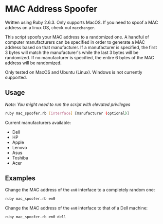 # MAC Address Spoofer

Written using Ruby 2.6.3.
Only supports MacOS. If you need to spoof a MAC address on a linux OS, check out `macchanger`.

This script spoofs your MAC address to a randomized one. A handful of computer manufacturers can be specified in order to generate a MAC address based on that manufacturer. If a manufacturer is specified, the first 3 bytes will match the manufacturer's while the last 3 bytes will be randomized. If no manufacturer is specified, the entire 6 bytes of the MAC address will be randomized.

Only tested on MacOS and Ubuntu (Linux). Windows is not currently supported.

## Usage

*Note: You might need to run the script with elevated privileges*

```sh
ruby mac_spoofer.rb [interface] [manufacturer (optional)]
```

Current manufacturers available:
- Dell
- HP
- Apple
- Lenovo
- Asus
- Toshiba
- Acer

## Examples

Change the MAC address of the `en0` interface to a completely random one:

```sh
ruby mac_spoofer.rb en0
```

Change the MAC address of the `en0` interface to that of a Dell machine:

```sh
ruby mac_spoofer.rb en0 dell
```